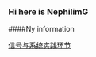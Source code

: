 ### Hi here is NephilimG

####Ny information

[信号与系统实践环节](https://github.com/NephilimG/NephilimG.github.io)
